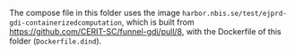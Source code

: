 The compose file in this folder uses the image  `harbor.nbis.se/test/ejprd-gdi-containerizedcomputation`,
which is built from https://github.com/CERIT-SC/funnel-gdi/pull/8,
with the Dockerfile of this folder (`Dockerfile.dind`).
